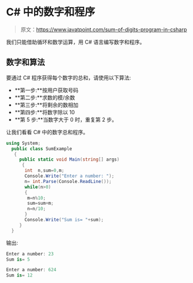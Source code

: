 # C# 中的数字和程序

> 原文：<https://www.javatpoint.com/sum-of-digits-program-in-csharp>

我们只能借助循环和数学运算，用 C# 语言编写数字和程序。

## 数字和算法

要通过 C# 程序获得每个数字的总和，请使用以下算法:

*   **第一步:**按用户获取号码
*   **第二步:**求数的模/余数
*   **第三步:**将剩余的数相加
*   **第四步:**将数字除以 10
*   **第 5 步:**当数字大于 0 时，重复第 2 步。

让我们看看 C# 中的数字总和程序。

```cs
using System;
  public class SumExample
   {
     public static void Main(string[] args)
      {
       int  n,sum=0,m;       
       Console.Write("Enter a number: ");    
       n= int.Parse(Console.ReadLine());   
       while(n>0)    
       {    
        m=n%10;    
        sum=sum+m;    
        n=n/10;    
       }    
       Console.Write("Sum is= "+sum);     
     }
  }

```

输出:

```cs
Enter a number: 23  
Sum is= 5

```

```cs
Enter a number: 624       
Sum is= 12

```
